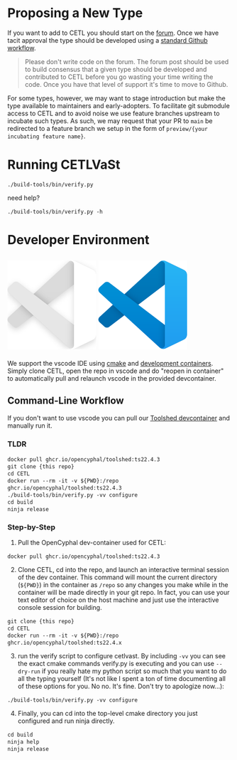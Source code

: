 # Proposing a New Type

If you want to add to CETL you should start on the [forum](https://forum.opencyphal.org/c/app/cetl/22). Once we have
tacit approval the type should be developed using a [standard Github workflow](https://docs.github.com/en/get-started/quickstart/contributing-to-projects).

> Please don't write code on the forum. The forum post should be used to build consensus that a given type should be
developed and contributed to CETL before you go wasting your time writing the code. Once you have that level of support
it's time to move to Github.

For some types, however, we may want to stage introduction but make the type available to maintainers and
early-adopters. To facilitate git submodule access to CETL and to avoid noise we use feature branches upstream to
incubate such types. As such, we may request that your PR to `main` be redirected to a feature branch we setup in the
form of `preview/{your incubating feature name}`.

# Running CETLVaSt

```
./build-tools/bin/verify.py
```

need help?

```
./build-tools/bin/verify.py -h
```

# Developer Environment

## ![visual-studio code](.vscode/vscode-alt.svg#gh-dark-mode-only) ![visual-studio code](.vscode/vscode.svg#gh-light-mode-only)
We support the vscode IDE using
[cmake](https://github.com/microsoft/vscode-cmake-tools/blob/main/docs/README.md) and
[development containers](https://containers.dev/). Simply clone CETL, open the
repo in vscode and do "reopen in container" to automatically pull and relaunch
vscode in the provided devcontainer.

## Command-Line Workflow

If you don't want to use vscode you can pull our [Toolshed devcontainer](https://github.com/OpenCyphal/docker_toolchains/pkgs/container/toolshed)
and manually run it.

### TLDR
```
docker pull ghcr.io/opencyphal/toolshed:ts22.4.3
git clone {this repo}
cd CETL
docker run --rm -it -v ${PWD}:/repo ghcr.io/opencyphal/toolshed:ts22.4.3
./build-tools/bin/verify.py -vv configure
cd build
ninja release
```

### Step-by-Step

1. Pull the OpenCyphal dev-container used for CETL:
```
docker pull ghcr.io/opencyphal/toolshed:ts22.4.3
```
2. Clone CETL, cd into the repo, and launch an interactive terminal session of
the dev container. This command will mount the current directory (`${PWD}`) in
the container as `/repo` so any changes you make while in the container will
be made directly in your git repo. In fact, you can use your text editor of
choice on the host machine and just use the interactive console session for
building.
```
git clone {this repo}
cd CETL
docker run --rm -it -v ${PWD}:/repo ghcr.io/opencyphal/toolshed:ts22.4.x
```
3. run the verify script to configure cetlvast. By including `-vv` you can see
the exact cmake commands verify.py is executing and you can use `--dry-run`
if you really hate my python script so much that you want to do all the typing
yourself (It's not like I spent a ton of time documenting all of these options
for you. No no. It's fine. Don't try to apologize now...):
```
./build-tools/bin/verify.py -vv configure
```
4. Finally, you can cd into the top-level cmake directory you just configured
and run ninja directly.
```
cd build
ninja help
ninja release
```

